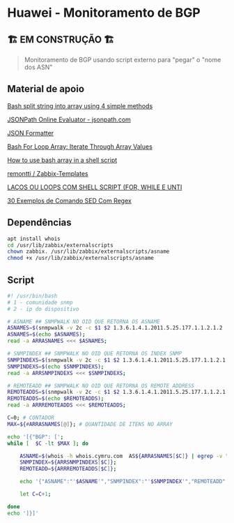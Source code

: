 # Huawei - Monitoramento de BGP

## 🏗️ EM CONSTRUÇÃO 🏗️

> Monitoramento de BGP usando script externo para "pegar" o "nome dos ASN"

## Material de apoio

[Bash split string into array using 4 simple methods
](https://www.golinuxcloud.com/bash-split-string-into-array-linux/)

[JSONPath Online Evaluator - jsonpath.com
](http://jsonpath.com/)

[JSON Formatter](https://jsonformatter.curiousconcept.com/)

[Bash For Loop Array: Iterate Through Array Values](https://www.cyberciti.biz/faq/bash-for-loop-array/)

[How to use bash array in a shell script](https://linuxconfig.org/how-to-use-arrays-in-bash-script)

[remontti / Zabbix-Templates](https://github.com/remontti/Zabbix-Templates/tree/main/Huawei/BGP)

[LAÇOS OU LOOPS COM SHELL SCRIPT (FOR, WHILE E UNTI](https://www.livrosdelinux.com.br/lacos-ou-loops-for-while-e-until/)

[30 Exemplos de Comando SED Com Regex](https://terminalroot.com.br/2015/07/30-exemplos-do-comando-sed-com-regex.html)

## Dependências

```sh
apt install whois
cd /usr/lib/zabbix/externalscripts
chown zabbix. /usr/lib/zabbix/externalscripts/asname
chmod +x /usr/lib/zabbix/externalscripts/asname
```

## Script

```sh
#! /usr/bin/bash
# 1 - comunidade snmp
# 2 - ip do dispositivo

# ASNAME ## SNMPWALK NO OID QUE RETORNA OS ASNAME
ASNAMES=$(snmpwalk -v 2c -c $1 $2 1.3.6.1.4.1.2011.5.25.177.1.1.2.1.2  | sed 's/.*: //');
ASNAMES=$(echo $ASNAMES);
read -a ARRASNAMES <<< $ASNAMES;

# SNMPINDEX ## SNMPWALK NO OID QUE RETORNA OS INDEX SNMP
SNMPINDEXS=$(snmpwalk -v 2c -c $1 $2 1.3.6.1.4.1.2011.5.25.177.1.1.2.1.2 | sed 's/ = .*//'  | sed 's/iso.3.6.1.4.1.2011.5.25.177.1.1.2.1.2.//');
SNMPINDEXS=$(echo $SNMPINDEXS);
read -a ARRSNMPINDEXS <<< $SNMPINDEXS;

# REMOTEADD ## SNMPWALK NO OID QUE RETORNA OS REMOTE ADDRESS
REMOTEADDS=$(snmpwalk -v 2c -c $1 $2 1.3.6.1.4.1.2011.5.25.177.1.1.2.1.4 | sed 's/.*: //' | sed 's/"//' | sed 's/"//');
REMOTEADDS=$(echo $REMOTEADDS);
read -a ARRREMOTEADDS <<< $REMOTEADDS;

C=0; # CONTADOR
MAX=${#ARRASNAMES[@]}; # QUANTIDADE DE ITENS NO ARRAY

echo '[{"BGP": [';
while [  $C -lt $MAX ]; do

    ASNAME=$(whois -h whois.cymru.com  AS${ARRASNAMES[$C]} | egrep -v "AS Name");
    SNMPINDEX=${ARRSNMPINDEXS[$C]};
    REMOTEADD=${ARRREMOTEADDS[$C]};

    echo '{"ASNAME":"'$ASNAME'","SNMPINDEX":"'$SNMPINDEX'","REMOTEADD":"'$REMOTEADD'"},'

    let C=C+1;

done
echo ']}]'
```
